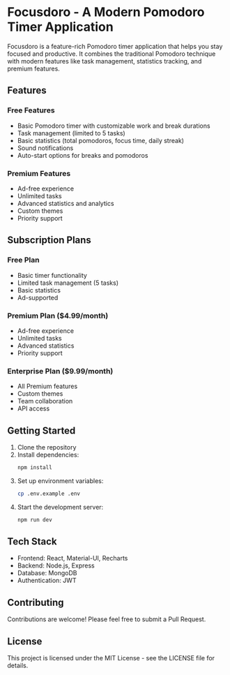 # Focusdoro - A Modern Pomodoro Timer Application

Focusdoro is a feature-rich Pomodoro timer application that helps you stay focused and productive. It combines the traditional Pomodoro technique with modern features like task management, statistics tracking, and premium features.

## Features

### Free Features
- Basic Pomodoro timer with customizable work and break durations
- Task management (limited to 5 tasks)
- Basic statistics (total pomodoros, focus time, daily streak)
- Sound notifications
- Auto-start options for breaks and pomodoros

### Premium Features
- Ad-free experience
- Unlimited tasks
- Advanced statistics and analytics
- Custom themes
- Priority support

## Subscription Plans

### Free Plan
- Basic timer functionality
- Limited task management (5 tasks)
- Basic statistics
- Ad-supported

### Premium Plan ($4.99/month)
- Ad-free experience
- Unlimited tasks
- Advanced statistics
- Priority support

### Enterprise Plan ($9.99/month)
- All Premium features
- Custom themes
- Team collaboration
- API access

## Getting Started

1. Clone the repository
2. Install dependencies:
   ```bash
   npm install
   ```
3. Set up environment variables:
   ```bash
   cp .env.example .env
   ```
4. Start the development server:
   ```bash
   npm run dev
   ```

## Tech Stack

- Frontend: React, Material-UI, Recharts
- Backend: Node.js, Express
- Database: MongoDB
- Authentication: JWT

## Contributing

Contributions are welcome! Please feel free to submit a Pull Request.

## License

This project is licensed under the MIT License - see the LICENSE file for details.
